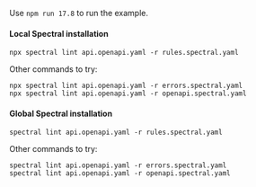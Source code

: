 Use `npm run 17.8` to run the example.

#### Local Spectral installation

```
npx spectral lint api.openapi.yaml -r rules.spectral.yaml
```

Other commands to try:

```
npx spectral lint api.openapi.yaml -r errors.spectral.yaml
npx spectral lint api.openapi.yaml -r openapi.spectral.yaml
```

#### Global Spectral installation

```
spectral lint api.openapi.yaml -r rules.spectral.yaml
```

Other commands to try:

```
spectral lint api.openapi.yaml -r errors.spectral.yaml
spectral lint api.openapi.yaml -r openapi.spectral.yaml
```
